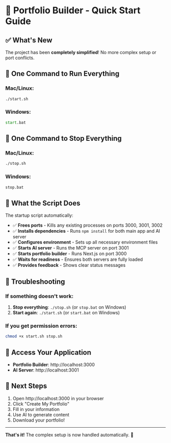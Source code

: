 # 🚀 Portfolio Builder - Quick Start Guide

## ✅ What's New

The project has been **completely simplified**! No more complex setup or port conflicts.

## 🎯 One Command to Run Everything

### Mac/Linux:
```bash
./start.sh
```

### Windows:
```cmd
start.bat
```

## 🛑 One Command to Stop Everything

### Mac/Linux:
```bash
./stop.sh
```

### Windows:
```cmd
stop.bat
```

## 🎉 What the Script Does

The startup script automatically:
- ✅ **Frees ports** - Kills any existing processes on ports 3000, 3001, 3002
- ✅ **Installs dependencies** - Runs `npm install` for both main app and AI server
- ✅ **Configures environment** - Sets up all necessary environment files
- ✅ **Starts AI server** - Runs the MCP server on port 3001
- ✅ **Starts portfolio builder** - Runs Next.js on port 3000
- ✅ **Waits for readiness** - Ensures both servers are fully loaded
- ✅ **Provides feedback** - Shows clear status messages

## 🔧 Troubleshooting

### If something doesn't work:
1. **Stop everything**: `./stop.sh` (or `stop.bat` on Windows)
2. **Start again**: `./start.sh` (or `start.bat` on Windows)

### If you get permission errors:
```bash
chmod +x start.sh stop.sh
```

## 📱 Access Your Application

- **Portfolio Builder**: http://localhost:3000
- **AI Server**: http://localhost:3001

## 🎯 Next Steps

1. Open http://localhost:3000 in your browser
2. Click "Create My Portfolio"
3. Fill in your information
4. Use AI to generate content
5. Download your portfolio!

---

**That's it!** The complex setup is now handled automatically. 🎉 